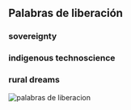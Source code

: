 ## Palabras de liberación

### sovereignty 
### indigenous technoscience 
### rural dreams

![palabras de liberacion](http://url/to/canvas.png)